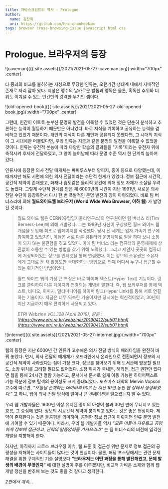 ```yaml
---
title: 자바스크립트의 역사 - Prologue
author: 
  name: 김찬희
  uri: https://github.com/hnc-chanheekim
tags: browser cross-browsing-issue javascript html css
---
```


# Prologue. 브라우저의 등장

![caveman]({{ site.assets}}/2021/2021-05-27-caveman.jpg){:width="700px" .center}

타 종과의 비교를 불허하는 지성으로 무장한 인류는, 오랜기간 생태계 내에서 지배적인 존재로 자리 잡아 왔다. 지성은 맹수의 날카로운 발톱과 맹독은 물론, 혹독한 추위와 더위도 이겨낼 수 있는 인간만의 강력한 무기인 셈이다.

![old-opened-book]({{ site.assets}}/2021/2021-05-27-old-opened-book.jpg){:width="700px" .center}

그런데, 인간이 이토록 눈부신 문명의 발전을 이룩할 수 있었던 것은 단순히 분석하고 추론하는 능력이 월등하기 때문만은 아니었다. 바로 지식을 기록하고 공유하는 능력을 겸비하고 있었기 때문이다. 개인의 지식이 다른 개인과 공유되지 못했다면, 그 시대의 지식이 그 시대에만 머물렀다면, 우리 인류는 지금과 같은 문명의 발전을 이룩할 수 없었을 것이다. 인류는 유전적 본능에 따라 다양한 학습의 결과들을 "기록"이라는 유전자 위에 축적시켜 후세에 전달하였고, 그 양이 늘어남에 따라 문명 수준 역시 한 단계씩 높아져 갔다.

인류사에 등장한 의사 전달 매개체는 파피루스부터 양피지, 종이 등으로 다양했는데, 이때까지만 해도 서면에 의한 의사 전달이라는 수단적 한계가 있었다. 정보 접근에 시간적, 공간적 제약이 존재했고, 화재나 습도같은 물리적 요건에 의해 정보 자체가 소실될 우려도 높았다. 그렇게 수단적 한계를 안은 채 6000년의 시간이 지난 1991년, 새로운 의사 전달 수단이 등장하면서 다시 한 번 폭발적인 문명 발전의 장이 마련되었다. 바로 팀 버너스리에 의해 __월드와이드웹 브라우저 (World Wide Web Browser, 이하 웹)__ 가 발명된 것이다.

> 월드 와이드 웹은 CERN(유럽입자물리연구소)의 연구원이던 팀 버너스 리(Tim Berners-Lee)에 의해 개발됐다. 그는 1989년 자신이 구상했던 월드 와이드 웹 개념을 도입해 최초로 웹페이지를 작성했다. 당시 전 세계는 입자 가속기 연구에 참여하고 있었지만, 이들은 서로 다른 컴퓨터와 운영체제로 일을 하다 보니 소통이 되지 않는 불편함을 겪고 있었다. 이에 팀 버너스 리는 컴퓨터와 운영체제에 상관없이 소통할 수 있는 방법을 찾기 위해 노력했다. 그리고 제안서 곳곳의 컴퓨터에 저장되어있는 정보를 인터넷을 통해 연결했다. 이는 정보의 소유권은 소유자에게 그대로 둔 채 활용도만 극대화하는 방법으로, 언제 어디서 누구나 접근할 수 있는 획기적인 방법이었다.
>
> 월드 와이드 웹의 가장 큰 특징은 바로 하이퍼 텍스트(Hyper Text) 기능이다. 링크를 클릭하여 다른 페이지와 연결되는 개념을 말한다. 즉, 웹 브라우저를 통해 텍스트, 비디오, 이미지, 멀티미디어를 하이퍼 링크(Hyper Link)를 통해 서로 연결하는 기술이다. 지금은 너무 익숙한 기술이지만 당시에는 혁신적이었고, 30년이 지난 지금까지 매우 편리하게 사용되고 있다.
>
> _ETRI Webzine VOL.128 (April 2019), 원문 : [https://www.etri.re.kr/webzine/20190412/sub01.html](https://www.etri.re.kr/webzine/20190412/sub01.html)_

![internet]({{ site.assets}}/2021/2021-05-27-internet.jpg){:width="700px" .center}

웹의 등장은 지난 6000년 간 인류가 고수해온 의사 전달 방식의 패러다임을 완전히 바꿔 놓았다. 먼저, 의사 전달의 매개체가 오프라인에서 온라인으로 전환되면서 정보의 시공간적 제약이 사라졌다는 점이 가장 크다. 정보를 찾아보기 위해 도서관에 방문할 필요도, 소장 위치를 고려할 필요도 없어졌다. 소장 위치가 국내든, 해외든, 접근 권한만 있다면 웹을 통해 24시간 열람 가능하고, 문서에서 문서로 쉽게 이동 가능한 하이퍼텍스트 기능 덕분에 정보 탐색의 용이성도 크게 증대되었다. 포츠머스 대학의 Melvin Vopson 교수에 따르면, _“오늘날 존재하는 데이터의 90%는 지난 10년 동안 웹 상에서 생성되었다.”_ 고 하니, 웹이 의사 전달 방식에 얼마나 큰 센세이션을 일으켰는지 알 수 있다.

우리 웹 개발자들은 1900년 이상 유지된 종이의 아성이 불과 30년 만에 무너지고 있는 흐름, 그 중심에 있다. 정보의 시공간적 제약이 붕괴되고 있다는 것은 좋은 현상이다. 제약이 존재한다는 것은 불공평을 의미하며, 공평한 정보 접근이 이뤄지면 인류 문명 발전에 기여할 수 있기 때문이다. 따라서, 우리 웹 개발자들 역시 _“모든 이들이 자유롭고 공평하게 정보에 접근하고, 권력의 탈중앙화를 가져오리라”_ 는 팀 버너스리의 비전에 입각한 개발을 지향해야 한다.

하지만, 아직까지 크로스 브라우징 이슈, 웹 표준 및 접근성 위반 문제로 정보 접근의 공평성을 저해하는 사이트들이 많다는 것이 현실이다. 물론, 해당 포스팅에서는 관련 문제 해결을 위한 구체적인 기술 설명보다 __“브라우저는 어떤 과정을 통해 발전해왔고, 문제 발생의 배경이 무엇인지”__ 에 대한 설명이 주를 이루겠지만, 비교적 가벼운 소재와 함께 웹 개발 정신을 반추해 보는 것도 좋을 것 같다고 생각한다.

_2편에서 계속..._
